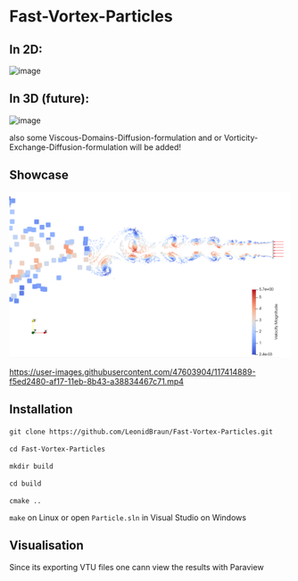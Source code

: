 # Fast-Vortex-Particles

## In 2D:

![image](https://user-images.githubusercontent.com/47603904/117421033-6f881100-af1e-11eb-8e44-fbda10239be7.png)

## In 3D (future):

![image](https://user-images.githubusercontent.com/47603904/117420541-f8527d00-af1d-11eb-812e-fb4e611a7eb6.png)

also some Viscous-Domains-Diffusion-formulation and or Vorticity-Exchange-Diffusion-formulation will be added!

## Showcase

![image](https://github.com/LeonidBraun/Fast-Vortex-Particles/blob/main/images/Jet.PNG?raw=true)

https://user-images.githubusercontent.com/47603904/117414889-f5ed2480-af17-11eb-8b43-a38834467c71.mp4

## Installation

`git clone https://github.com/LeonidBraun/Fast-Vortex-Particles.git`

`cd Fast-Vortex-Particles`

`mkdir build`

`cd build`

`cmake ..`

`make` on Linux or open `Particle.sln` in Visual Studio on Windows

## Visualisation

Since its exporting VTU files one cann view the results with Paraview
